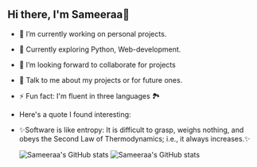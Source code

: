 ## Hi there, I'm Sameeraa👋

- 🔭 I’m currently working on personal projects.
- 🌱 Currently exploring Python, Web-development.
- 👯 I’m looking forward to collaborate for projects
- 💬 Talk to me about my projects or for future ones.
- ⚡ Fun fact: I'm fluent in three languages 🏞️
- Here's a quote I found interesting:
- ✨Software is like entropy:
     It is difficult to grasp, weighs nothing, and obeys the Second Law of Thermodynamics;
     i.e., it always increases.✨
  
  ![Sameeraa's GitHub stats](https://github-readme-stats.vercel.app/api?username=SameeraaGKan)
  ![Sameeraa's GitHub stats](https://github-readme-stats.vercel.app/api?username=SameeraaGKan&hide=contribs,prs)
<!--


-->
